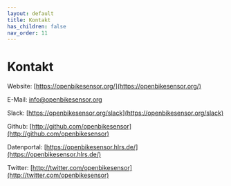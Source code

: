 ```yaml
---
layout: default
title: Kontakt
has_children: false
nav_order: 11
---
```


# Kontakt
Website: [https://openbikesensor.org/](https://openbikesensor.org/)

E-Mail: [info@openbikesensor.org](mailto:info@openbikesensor.org)

Slack: [https://openbikesensor.org/slack](https://openbikesensor.org/slack)

Github: [http://github.com/openbikesensor](http://github.com/openbikesensor)

Datenportal: [https://openbikesensor.hlrs.de/](https://openbikesensor.hlrs.de/)

Twitter: [http://twitter.com/openbikesensor](http://twitter.com/openbikesensor)

